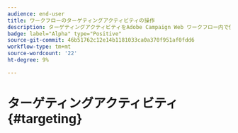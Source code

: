 ```yaml
---
audience: end-user
title: ワークフローのターゲティングアクティビティの操作
description: ターゲティングアクティビティをAdobe Campaign Web ワークフロー内で使用する方法を説明します
badge: label="Alpha" type="Positive"
source-git-commit: 46b51762c12e14b1181033ca0a370f951af0fdd6
workflow-type: tm+mt
source-wordcount: '22'
ht-degree: 9%

---
```


# ターゲティングアクティビティ {#targeting}
